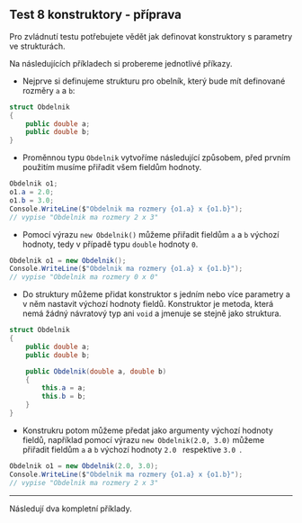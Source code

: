 Test 8 konstruktory - příprava
---
Pro zvládnutí testu potřebujete vědět jak definovat konstruktory s parametry ve strukturách. 

Na následujících příkladech si probereme jednotlivé příkazy. 

* Nejprve si definujeme strukturu pro obelník, který bude mít definované rozměry `a` a `b`:
```cs 
struct Obdelnik
{
    public double a;
    public double b;
}
```
* Proměnnou typu `Obdelnik` vytvoříme následující způsobem, před prvním použitím musíme přiřadit všem fieldům hodnoty.
```cs 
Obdelnik o1;
o1.a = 2.0;
o1.b = 3.0;
Console.WriteLine($"Obdelnik ma rozmery {o1.a} x {o1.b}");
// vypise "Obdelnik ma rozmery 2 x 3"
```
* Pomocí výrazu `new Obdelnik()` můžeme přiřadit fieldům `a` a `b` výchozí hodnoty, tedy v případě typu `double` hodnoty `0`.
```cs 
Obdelnik o1 = new Obdelnik();
Console.WriteLine($"Obdelnik ma rozmery {o1.a} x {o1.b}");
// vypise "Obdelnik ma rozmery 0 x 0"
```
* Do struktury můžeme přidat konstruktor s jedním nebo více parametry a v něm nastavit výchozí hodnoty fieldů. Konstruktor je metoda, která nemá žádný návratový typ ani `void` a jmenuje se stejně jako struktura.
```cs 
struct Obdelnik
{
    public double a;
    public double b;

    public Obdelnik(double a, double b)
    {
        this.a = a;
        this.b = b;
    }
}
```
* Konstrukru potom můžeme předat jako argumenty výchozí hodnoty fieldů, například pomocí výrazu `new Obdelnik(2.0, 3.0)` můžeme přiřadit fieldům `a` a `b` výchozí hodnoty `2.0 ` respektive `3.0 `.
```cs 
Obdelnik o1 = new Obdelnik(2.0, 3.0);
Console.WriteLine($"Obdelnik ma rozmery {o1.a} x {o1.b}");
// vypise "Obdelnik ma rozmery 2 x 3"
```
---
Následují dva kompletní příklady.
